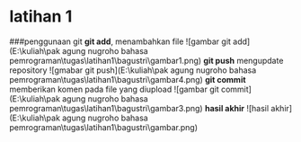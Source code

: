 # latihan 1
###penggunaan git
**git add**, menambahkan file 
![gambar git add](E:\kuliah\pak agung nugroho bahasa pemrograman\tugas\latihan1\bagustri\gambar1.png)
**git push** mengupdate repository 
![gmabar git push](E:\kuliah\pak agung nugroho bahasa pemrograman\tugas\latihan1\bagustri\gambar4.png)
**git commit** memberikan komen pada file yang diupload
![gambar git commit](E:\kuliah\pak agung nugroho bahasa pemrograman\tugas\latihan1\bagustri\gambar3.png)
**hasil akhir**
![hasil akhir](E:\kuliah\pak agung nugroho bahasa pemrograman\tugas\latihan1\bagustri\gambar.png)
